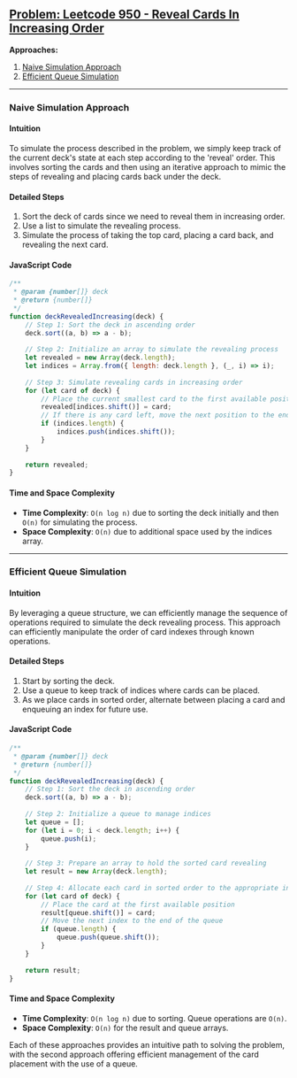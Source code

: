 ## [Problem: Leetcode 950 - Reveal Cards In Increasing Order](https://leetcode.com/problems/reveal-cards-in-increasing-order/)

**Approaches:**
1. [Naive Simulation Approach](#naive-simulation-approach)
2. [Efficient Queue Simulation](#efficient-queue-simulation)

---

### Naive Simulation Approach

#### Intuition
To simulate the process described in the problem, we simply keep track of the current deck's state at each step according to the 'reveal' order. This involves sorting the cards and then using an iterative approach to mimic the steps of revealing and placing cards back under the deck.

#### Detailed Steps
1. Sort the deck of cards since we need to reveal them in increasing order.
2. Use a list to simulate the revealing process.
3. Simulate the process of taking the top card, placing a card back, and revealing the next card.

#### JavaScript Code
```javascript
/**
 * @param {number[]} deck
 * @return {number[]}
 */
function deckRevealedIncreasing(deck) {
    // Step 1: Sort the deck in ascending order
    deck.sort((a, b) => a - b);
    
    // Step 2: Initialize an array to simulate the revealing process
    let revealed = new Array(deck.length);
    let indices = Array.from({ length: deck.length }, (_, i) => i);
    
    // Step 3: Simulate revealing cards in increasing order
    for (let card of deck) {
        // Place the current smallest card to the first available position
        revealed[indices.shift()] = card;
        // If there is any card left, move the next position to the end
        if (indices.length) {
            indices.push(indices.shift());
        }
    }
    
    return revealed;
}
```

#### Time and Space Complexity
- **Time Complexity**: `O(n log n)` due to sorting the deck initially and then `O(n)` for simulating the process.
- **Space Complexity**: `O(n)` due to additional space used by the indices array.

---

### Efficient Queue Simulation

#### Intuition
By leveraging a queue structure, we can efficiently manage the sequence of operations required to simulate the deck revealing process. This approach can efficiently manipulate the order of card indexes through known operations.

#### Detailed Steps
1. Start by sorting the deck.
2. Use a queue to keep track of indices where cards can be placed.
3. As we place cards in sorted order, alternate between placing a card and enqueuing an index for future use.

#### JavaScript Code
```javascript
/**
 * @param {number[]} deck
 * @return {number[]}
 */
function deckRevealedIncreasing(deck) {
    // Step 1: Sort the deck in ascending order
    deck.sort((a, b) => a - b);
    
    // Step 2: Initialize a queue to manage indices
    let queue = [];
    for (let i = 0; i < deck.length; i++) {
        queue.push(i);
    }
    
    // Step 3: Prepare an array to hold the sorted card revealing
    let result = new Array(deck.length);
    
    // Step 4: Allocate each card in sorted order to the appropriate index
    for (let card of deck) {
        // Place the card at the first available position
        result[queue.shift()] = card;
        // Move the next index to the end of the queue
        if (queue.length) {
            queue.push(queue.shift());
        }
    }
    
    return result;
}
```

#### Time and Space Complexity
- **Time Complexity**: `O(n log n)` due to sorting. Queue operations are `O(n)`.
- **Space Complexity**: `O(n)` for the result and queue arrays.

Each of these approaches provides an intuitive path to solving the problem, with the second approach offering efficient management of the card placement with the use of a queue.


